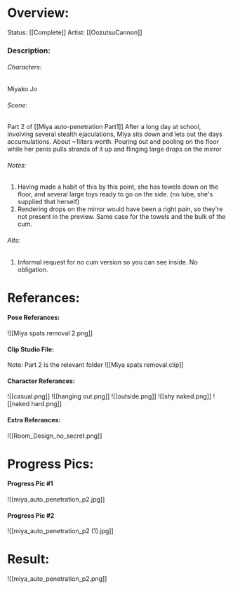 # Overview:
Status: [[Complete]]
Artist: [[OozutsuCannon]]
### Description:

###### Characters:
Miyako Jo
###### Scene:
Part 2 of [[Miya auto-penetration Part1]]
After a long day at school, involving several stealth ejaculations, Miya sits down and lets out the days accumulations. About ~1liters worth. Pouring out and pooling on the floor while her penis pulls strands of it up and flinging large drops on the mirror
###### Notes:
1. Having made a habit of this by this point, she has towels down on the floor, and several large toys ready to go on the side. (no lube, she's supplied that herself)
2.  Rendering drops on the mirror would have been a right pain, so they're not present in the preview. Same case for the towels and the bulk of the cum.

###### Alts:
1.  Informal request for no cum version so you can see inside. No obligation.
# Referances:

#### Pose Referances:
![[Miya spats removal 2.png]]
#### Clip Studio File:
Note: Part 2 is the relevant folder
![[Miya spats removal.clip]]
#### Character Referances:
![[casual.png]]
![[hanging out.png]]
![[outside.png]]
![[shy naked.png]]
![[naked hard.png]]
#### Extra Referances:
![[Room_Design_no_secret.png]]

# Progress Pics:
#### Progress Pic #1
![[miya_auto_penetration_p2.jpg]]
#### Progress Pic #2
![[miya_auto_penetration_p2 (1).jpg]]
# Result:
![[miya_auto_penetration_p2.png]]
